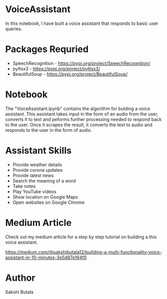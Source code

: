 # VoiceAssistant

In this notebook, I have built a voice assistant that responds to basic user queries.

# Packages Requried
* SpeechRecognition - https://pypi.org/project/SpeechRecognition/
* pyttsx3 - https://pypi.org/project/pyttsx3/
* BeautifulSoup - https://pypi.org/project/BeautifulSoup/

# Notebook
The "VoiceAssistant.ipynb" contains the algorithm for bulding a voice assistant. This assistant takes input in the form of an audio from the user, converts it to text and peforms further processing needed to respond back to the user. Once it scrapes the result, it converts the text to audio and responds to the user in the form of audio.

# Assistant Skills
* Provide weather details
* Provide corona updates
* Provide latest news
* Search the meaning of a word
* Take notes
* Play YouTube videos
* Show location on Google Maps
* Open websites on Google Chrome

# Medium Article
Check out my medium article for a step by step tutorial on building a this voice assistant.

https://medium.com/@sakshibutala12/building-a-multi-functionality-voice-assistant-in-10-minutes-3e5d87e164f0

# Author
Sakshi Butala
